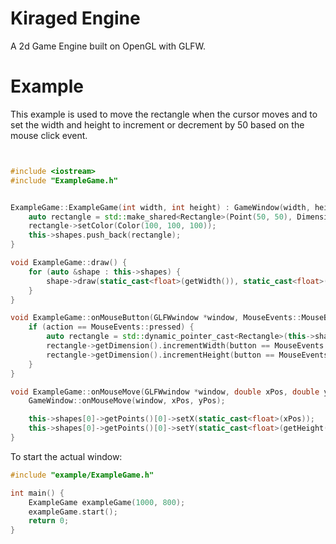 # Kiraged Engine

A 2d Game Engine built on OpenGL with GLFW.

# Example

This example is used to move the rectangle when the cursor moves and to set the width and height to increment or decrement by 50 based on the mouse click event.

```c++


#include <iostream>
#include "ExampleGame.h"


ExampleGame::ExampleGame(int width, int height) : GameWindow(width, height) {
    auto rectangle = std::make_shared<Rectangle>(Point(50, 50), Dimension(50, 50));
    rectangle->setColor(Color(100, 100, 100));
    this->shapes.push_back(rectangle);
}

void ExampleGame::draw() {
    for (auto &shape : this->shapes) {
        shape->draw(static_cast<float>(getWidth()), static_cast<float>(getHeight()));
    }
}

void ExampleGame::onMouseButton(GLFWwindow *window, MouseEvents::MouseButtonEvent button, MouseEvents::MouseActionEvent action, int mods) {
    if (action == MouseEvents::pressed) {
        auto rectangle = std::dynamic_pointer_cast<Rectangle>(this->shapes[0]);
        rectangle->getDimension().incrementWidth(button == MouseEvents::leftClick ? 50 : -50);
        rectangle->getDimension().incrementHeight(button == MouseEvents::leftClick ? 50 : -50);
    }
}

void ExampleGame::onMouseMove(GLFWwindow *window, double xPos, double yPos) {
    GameWindow::onMouseMove(window, xPos, yPos);

    this->shapes[0]->getPoints()[0]->setX(static_cast<float>(xPos));
    this->shapes[0]->getPoints()[0]->setY(static_cast<float>(getHeight() - yPos));
}


```

To start the actual window:


```c++
#include "example/ExampleGame.h"

int main() {
    ExampleGame exampleGame(1000, 800);
    exampleGame.start();
    return 0;
}
```
